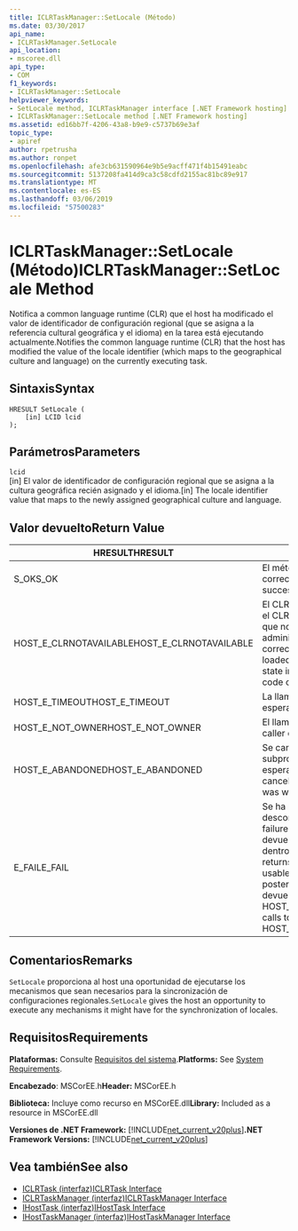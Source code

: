 ```yaml
---
title: ICLRTaskManager::SetLocale (Método)
ms.date: 03/30/2017
api_name:
- ICLRTaskManager.SetLocale
api_location:
- mscoree.dll
api_type:
- COM
f1_keywords:
- ICLRTaskManager::SetLocale
helpviewer_keywords:
- SetLocale method, ICLRTaskManager interface [.NET Framework hosting]
- ICLRTaskManager::SetLocale method [.NET Framework hosting]
ms.assetid: ed16bb7f-4206-43a8-b9e9-c5737b69e3af
topic_type:
- apiref
author: rpetrusha
ms.author: ronpet
ms.openlocfilehash: afe3cb631590964e9b5e9acff471f4b15491eabc
ms.sourcegitcommit: 5137208fa414d9ca3c58cdfd2155ac81bc89e917
ms.translationtype: MT
ms.contentlocale: es-ES
ms.lasthandoff: 03/06/2019
ms.locfileid: "57500283"
---
```

# <a name="iclrtaskmanagersetlocale-method"></a><span data-ttu-id="05486-102">ICLRTaskManager::SetLocale (Método)</span><span class="sxs-lookup"><span data-stu-id="05486-102">ICLRTaskManager::SetLocale Method</span></span>
<span data-ttu-id="05486-103">Notifica a common language runtime (CLR) que el host ha modificado el valor de identificador de configuración regional (que se asigna a la referencia cultural geográfica y el idioma) en la tarea está ejecutando actualmente.</span><span class="sxs-lookup"><span data-stu-id="05486-103">Notifies the common language runtime (CLR) that the host has modified the value of the locale identifier (which maps to the geographical culture and language) on the currently executing task.</span></span>  
  
## <a name="syntax"></a><span data-ttu-id="05486-104">Sintaxis</span><span class="sxs-lookup"><span data-stu-id="05486-104">Syntax</span></span>  
  
```  
HRESULT SetLocale (  
    [in] LCID lcid  
);  
```  
  
## <a name="parameters"></a><span data-ttu-id="05486-105">Parámetros</span><span class="sxs-lookup"><span data-stu-id="05486-105">Parameters</span></span>  
 `lcid`  
 <span data-ttu-id="05486-106">[in] El valor de identificador de configuración regional que se asigna a la cultura geográfica recién asignado y el idioma.</span><span class="sxs-lookup"><span data-stu-id="05486-106">[in] The locale identifier value that maps to the newly assigned geographical culture and language.</span></span>  
  
## <a name="return-value"></a><span data-ttu-id="05486-107">Valor devuelto</span><span class="sxs-lookup"><span data-stu-id="05486-107">Return Value</span></span>  
  
|<span data-ttu-id="05486-108">HRESULT</span><span class="sxs-lookup"><span data-stu-id="05486-108">HRESULT</span></span>|<span data-ttu-id="05486-109">Descripción</span><span class="sxs-lookup"><span data-stu-id="05486-109">Description</span></span>|  
|-------------|-----------------|  
|<span data-ttu-id="05486-110">S_OK</span><span class="sxs-lookup"><span data-stu-id="05486-110">S_OK</span></span>|<span data-ttu-id="05486-111">El método se devolvió correctamente.</span><span class="sxs-lookup"><span data-stu-id="05486-111">The method returned successfully.</span></span>|  
|<span data-ttu-id="05486-112">HOST_E_CLRNOTAVAILABLE</span><span class="sxs-lookup"><span data-stu-id="05486-112">HOST_E_CLRNOTAVAILABLE</span></span>|<span data-ttu-id="05486-113">El CLR no se ha cargado en un proceso o el CLR se encuentra en un estado en el que no se puede ejecutar código administrado o procesar la llamada correctamente.</span><span class="sxs-lookup"><span data-stu-id="05486-113">The CLR has not been loaded into a process, or the CLR is in a state in which it cannot run managed code or process the call successfully.</span></span>|  
|<span data-ttu-id="05486-114">HOST_E_TIMEOUT</span><span class="sxs-lookup"><span data-stu-id="05486-114">HOST_E_TIMEOUT</span></span>|<span data-ttu-id="05486-115">La llamada ha agotado el tiempo de espera.</span><span class="sxs-lookup"><span data-stu-id="05486-115">The call timed out.</span></span>|  
|<span data-ttu-id="05486-116">HOST_E_NOT_OWNER</span><span class="sxs-lookup"><span data-stu-id="05486-116">HOST_E_NOT_OWNER</span></span>|<span data-ttu-id="05486-117">El llamador no posee el bloqueo.</span><span class="sxs-lookup"><span data-stu-id="05486-117">The caller does not own the lock.</span></span>|  
|<span data-ttu-id="05486-118">HOST_E_ABANDONED</span><span class="sxs-lookup"><span data-stu-id="05486-118">HOST_E_ABANDONED</span></span>|<span data-ttu-id="05486-119">Se canceló un evento mientras un subproceso bloqueado o fibra estaba esperando en ella.</span><span class="sxs-lookup"><span data-stu-id="05486-119">An event was canceled while a blocked thread or fiber was waiting on it.</span></span>|  
|<span data-ttu-id="05486-120">E_FAIL</span><span class="sxs-lookup"><span data-stu-id="05486-120">E_FAIL</span></span>|<span data-ttu-id="05486-121">Se ha producido un error irrecuperable desconocido.</span><span class="sxs-lookup"><span data-stu-id="05486-121">An unknown catastrophic failure occurred.</span></span> <span data-ttu-id="05486-122">Cuando un método devuelve E_FAIL, CLR ya no es utilizable dentro del proceso.</span><span class="sxs-lookup"><span data-stu-id="05486-122">When a method returns E_FAIL, the CLR is no longer usable within the process.</span></span> <span data-ttu-id="05486-123">Las llamadas posteriores a métodos de hospedaje devuelven HOST_E_CLRNOTAVAILABLE.</span><span class="sxs-lookup"><span data-stu-id="05486-123">Subsequent calls to hosting methods return HOST_E_CLRNOTAVAILABLE.</span></span>|  
  
## <a name="remarks"></a><span data-ttu-id="05486-124">Comentarios</span><span class="sxs-lookup"><span data-stu-id="05486-124">Remarks</span></span>  
 <span data-ttu-id="05486-125">`SetLocale` proporciona al host una oportunidad de ejecutarse los mecanismos que sean necesarios para la sincronización de configuraciones regionales.</span><span class="sxs-lookup"><span data-stu-id="05486-125">`SetLocale` gives the host an opportunity to execute any mechanisms it might have for the synchronization of locales.</span></span>  
  
## <a name="requirements"></a><span data-ttu-id="05486-126">Requisitos</span><span class="sxs-lookup"><span data-stu-id="05486-126">Requirements</span></span>  
 <span data-ttu-id="05486-127">**Plataformas:** Consulte [Requisitos del sistema](../../../../docs/framework/get-started/system-requirements.md).</span><span class="sxs-lookup"><span data-stu-id="05486-127">**Platforms:** See [System Requirements](../../../../docs/framework/get-started/system-requirements.md).</span></span>  
  
 <span data-ttu-id="05486-128">**Encabezado**: MSCorEE.h</span><span class="sxs-lookup"><span data-stu-id="05486-128">**Header:** MSCorEE.h</span></span>  
  
 <span data-ttu-id="05486-129">**Biblioteca:** Incluye como recurso en MSCorEE.dll</span><span class="sxs-lookup"><span data-stu-id="05486-129">**Library:** Included as a resource in MSCorEE.dll</span></span>  
  
 <span data-ttu-id="05486-130">**Versiones de .NET Framework:** [!INCLUDE[net_current_v20plus](../../../../includes/net-current-v20plus-md.md)]</span><span class="sxs-lookup"><span data-stu-id="05486-130">**.NET Framework Versions:** [!INCLUDE[net_current_v20plus](../../../../includes/net-current-v20plus-md.md)]</span></span>  
  
## <a name="see-also"></a><span data-ttu-id="05486-131">Vea también</span><span class="sxs-lookup"><span data-stu-id="05486-131">See also</span></span>
- [<span data-ttu-id="05486-132">ICLRTask (interfaz)</span><span class="sxs-lookup"><span data-stu-id="05486-132">ICLRTask Interface</span></span>](../../../../docs/framework/unmanaged-api/hosting/iclrtask-interface.md)
- [<span data-ttu-id="05486-133">ICLRTaskManager (interfaz)</span><span class="sxs-lookup"><span data-stu-id="05486-133">ICLRTaskManager Interface</span></span>](../../../../docs/framework/unmanaged-api/hosting/iclrtaskmanager-interface.md)
- [<span data-ttu-id="05486-134">IHostTask (interfaz)</span><span class="sxs-lookup"><span data-stu-id="05486-134">IHostTask Interface</span></span>](../../../../docs/framework/unmanaged-api/hosting/ihosttask-interface.md)
- [<span data-ttu-id="05486-135">IHostTaskManager (interfaz)</span><span class="sxs-lookup"><span data-stu-id="05486-135">IHostTaskManager Interface</span></span>](../../../../docs/framework/unmanaged-api/hosting/ihosttaskmanager-interface.md)
